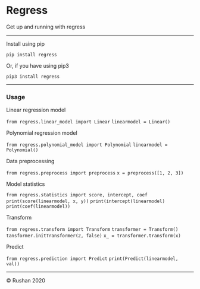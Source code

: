 # Regress
Get up and running with regress

------------
 Install using pip

`pip install regress`

 Or, if you have using pip3
 
`pip3 install regress`


------------
### Usage 

Linear regression model

`from regress.linear_model import Linear`
`linearmodel = Linear()`

Polynomial regression model

`from regress.polynomial_model import Polynomial`
`linearmodel = Polynomial()`

Data preprocessing

`from regress.preprocess import preprocess`
`x = preprocess([1, 2, 3])`

Model statistics

`from regress.statistics import score, intercept, coef`
`print(score(linearmodel, x, y))`
`print(intercept(linearmodel)`
`print(coef(linearmodel))`

Transform

`from regress.transform import Transform`
`transformer = Transform()`
`tansformer.initTransformer(2, false)`
`x_ = transformer.transform(x)`

Predict

`from regress.prediction import Predict`
`print(Predict(linearmodel, val))`
 

------------


&copy; Rushan 2020